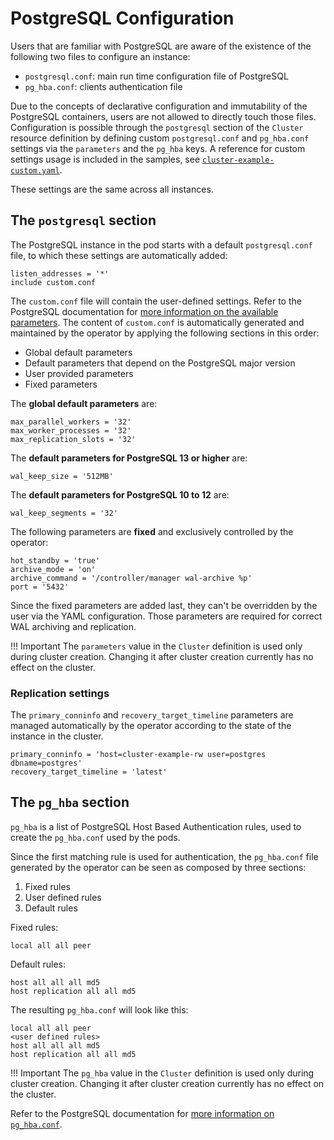 # PostgreSQL Configuration

Users that are familiar with PostgreSQL are aware of the existence of the following two files
to configure an instance:

- `postgresql.conf`: main run time configuration file of PostgreSQL
- `pg_hba.conf`: clients authentication file

Due to the concepts of declarative configuration and immutability of the PostgreSQL
containers, users are not allowed to directly touch those files. Configuration
is possible through the `postgresql` section of the `Cluster` resource definition
by defining custom `postgresql.conf` and `pg_hba.conf` settings via the
`parameters` and the `pg_hba` keys.
A reference for custom settings usage is included in the samples, see
[`cluster-example-custom.yaml`](samples/cluster-example-custom.yaml).

These settings are the same across all instances.

## The `postgresql` section

The PostgreSQL instance in the pod starts with a default `postgresql.conf` file,
to which these settings are automatically added:

```text
listen_addresses = '*'
include custom.conf
```

The `custom.conf` file will contain the user-defined settings. Refer to the
PostgreSQL documentation for [more information on the available parameters](https://www.postgresql.org/docs/current/runtime-config.html).
The content of `custom.conf` is automatically generated and maintained by the
operator by applying the following sections in this order:

- Global default parameters
- Default parameters that depend on the PostgreSQL major version
- User provided parameters
- Fixed parameters

The **global default parameters** are:

```text
max_parallel_workers = '32'
max_worker_processes = '32'
max_replication_slots = '32'
```

The **default parameters for PostgreSQL 13 or higher** are:

```text
wal_keep_size = '512MB'
```

The **default parameters for PostgreSQL 10 to 12** are:

```text
wal_keep_segments = '32'
```

The following parameters are **fixed** and exclusively controlled by the operator:

```text
hot_standby = 'true'
archive_mode = 'on'
archive_command = '/controller/manager wal-archive %p'
port = '5432'
```

Since the fixed parameters are added last, they can't be overridden by the
user via the YAML configuration. Those parameters are required for correct WAL
archiving and replication.

!!! Important
    The `parameters` value in the `Cluster` definition is used only during cluster
    creation. Changing it after cluster creation currently has no
    effect on the cluster.

### Replication settings

The `primary_conninfo` and `recovery_target_timeline` parameters are managed
automatically by the operator according to the state of the instance in
the cluster.

```text
primary_conninfo = 'host=cluster-example-rw user=postgres dbname=postgres'
recovery_target_timeline = 'latest'
```

## The `pg_hba` section

`pg_hba` is a list of PostgreSQL Host Based Authentication rules,
used to create the `pg_hba.conf` used by the pods.

Since the first matching rule is used for authentication, the `pg_hba.conf` file
generated by the operator can be seen as composed by three sections:

1. Fixed rules
2. User defined rules
3. Default rules

Fixed rules:

```text
local all all peer
```

Default rules:

```text
host all all all md5
host replication all all md5
```

The resulting `pg_hba.conf` will look like this:

```text
local all all peer
<user defined rules>
host all all all md5
host replication all all md5
```

!!! Important
    The `pg_hba` value in the `Cluster` definition is used only during cluster
    creation. Changing it after cluster creation currently has no
    effect on the cluster.

Refer to the PostgreSQL documentation for [more information on `pg_hba.conf`](https://www.postgresql.org/docs/current/auth-pg-hba-conf.html).
